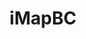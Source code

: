 ---
title: iMapBC
description:  iMapBC allows the user to view and analyze the thousands of geographic datasets stored in the B.C. Geographic Warehouse, upload their own map data and print or email the results of their work.
logo: https://images.app.goo.gl/bKw88D4YA2APs9BHA
url: https://maps.gov.bc.ca/ess/hm/imap4m/
---